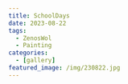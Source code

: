 ```yaml
---
title: SchoolDays
date: 2023-08-22
tags:
  - ZenosWol
  - Painting
categories:
  - [gallery]
featured_image: /img/230822.jpg
---
```


